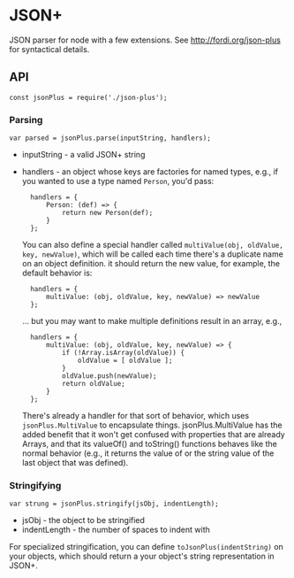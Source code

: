 # JSON+

JSON parser for node with a few extensions.  See http://fordi.org/json-plus for syntactical details.

## API

    const jsonPlus = require('./json-plus');
    
### Parsing

    var parsed = jsonPlus.parse(inputString, handlers);

* inputString - a valid JSON+ string
* handlers - an object whose keys are factories for named types, e.g., if you 
    wanted to use a type named `Person`, you'd pass:
    
        handlers = {
            Person: (def) => {
                return new Person(def);
            }
        };
    
    You can also define a special handler called `multiValue(obj, oldValue, key, newValue)`,
    which will be called each time there's a duplicate name on an object definition.
    it should return the new value, for example, the default behavior is:
    
        handlers = {
            multiValue: (obj, oldValue, key, newValue) => newValue
        };
        
    ... but you may want to make multiple definitions result in an array, e.g.,
    
        handlers = {
            multiValue: (obj, oldValue, key, newValue) => {
                if (!Array.isArray(oldValue)) {
                    oldValue = [ oldValue ];
                }
                oldValue.push(newValue);
                return oldValue;
            }
        };
        
    There's already a handler for that sort of behavior, which uses `jsonPlus.MultiValue`
    to encapsulate things.  jsonPlus.MultiValue has the added benefit that it won't
    get confused with properties that are already Arrays, and that its valueOf() 
    and toString() functions behaves like the normal behavior (e.g., it returns
    the value of or the string value of the last object that was defined).
    
### Stringifying

    var strung = jsonPlus.stringify(jsObj, indentLength);
    
* jsObj - the object to be stringified
* indentLength - the number of spaces to indent with

For specialized stringification, you can define `toJsonPlus(indentString)` on your objects, 
which should return a your object's string representation in JSON+.